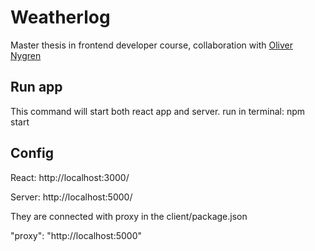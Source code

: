 # Weatherlog
Master thesis in frontend developer course, collaboration with [Oliver Nygren](https://github.com/olivernygren)

## Run app
This command will start both react app and server.
run in terminal: npm start

## Config
React: http://localhost:3000/

Server: http://localhost:5000/

They are connected with proxy in the client/package.json

"proxy": "http://localhost:5000"
